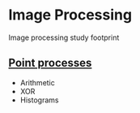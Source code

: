 # Image Processing
Image processing study footprint

## [Point processes](/Docs/Point%20processes.md)
- Arithmetic
- XOR
- Histograms